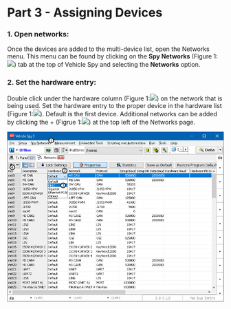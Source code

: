# Part 3 - Assigning Devices

### 1. Open networks:

Once the devices are added to the multi-device list, open the Networks menu. This menu can be found by clicking on the **Spy Networks** (Figure 1:![](https://cdn.intrepidcs.net/support/VehicleSpy/assets/smOne.gif)) tab at the top of Vehicle Spy and selecting the **Networks** option.

### 2. Set the hardware entry:

Double click under the hardware column (Figure 1:![](https://cdn.intrepidcs.net/support/VehicleSpy/assets/smTwo.gif)) on the network that is being used. Set the hardware entry to the proper device in the hardware list (Figure 1:![](https://cdn.intrepidcs.net/support/VehicleSpy/assets/smThree.gif)). Default is the first device. Additional networks can be added by clicking the + (Figrue 1:![](https://cdn.intrepidcs.net/support/VehicleSpy/assets/smFour.gif)) at the top left of the Networks page.

![Figure 1: Assign networks to one of the devices that have been created.](../../.gitbook/assets/thenetworks.gif)

